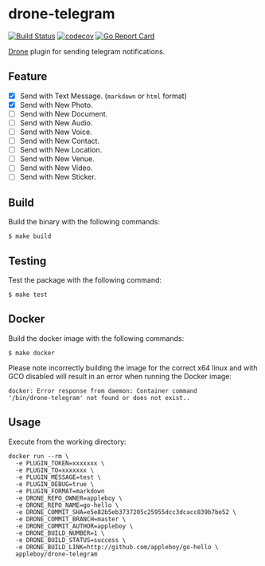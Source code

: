 # drone-telegram

[![Build Status](https://travis-ci.org/appleboy/drone-telegram.svg?branch=master)](https://travis-ci.org/appleboy/drone-telegram) [![codecov](https://codecov.io/gh/appleboy/drone-telegram/branch/master/graph/badge.svg)](https://codecov.io/gh/appleboy/drone-telegram) [![Go Report Card](https://goreportcard.com/badge/github.com/appleboy/drone-telegram)](https://goreportcard.com/report/github.com/appleboy/drone-telegram)

[Drone](https://github.com/drone/drone) plugin for sending telegram notifications.

## Feature

* [x] Send with Text Message. (`markdown` or `html` format)
* [x] Send with New Photo.
* [ ] Send with New Document.
* [ ] Send with New Audio.
* [ ] Send with New Voice.
* [ ] Send with New Contact.
* [ ] Send with New Location.
* [ ] Send with New Venue.
* [ ] Send with New Video.
* [ ] Send with New Sticker.

## Build

Build the binary with the following commands:

```
$ make build
```

## Testing

Test the package with the following command:

```
$ make test
```

## Docker

Build the docker image with the following commands:

```
$ make docker
```

Please note incorrectly building the image for the correct x64 linux and with
GCO disabled will result in an error when running the Docker image:

```
docker: Error response from daemon: Container command
'/bin/drone-telegram' not found or does not exist..
```

## Usage

Execute from the working directory:

```
docker run --rm \
  -e PLUGIN_TOKEN=xxxxxxx \
  -e PLUGIN_TO=xxxxxxx \
  -e PLUGIN_MESSAGE=test \
  -e PLUGIN_DEBUG=true \
  -e PLUGIN_FORMAT=markdown
  -e DRONE_REPO_OWNER=appleboy \
  -e DRONE_REPO_NAME=go-hello \
  -e DRONE_COMMIT_SHA=e5e82b5eb3737205c25955dcc3dcacc839b7be52 \
  -e DRONE_COMMIT_BRANCH=master \
  -e DRONE_COMMIT_AUTHOR=appleboy \
  -e DRONE_BUILD_NUMBER=1 \
  -e DRONE_BUILD_STATUS=success \
  -e DRONE_BUILD_LINK=http://github.com/appleboy/go-hello \
  appleboy/drone-telegram
```
